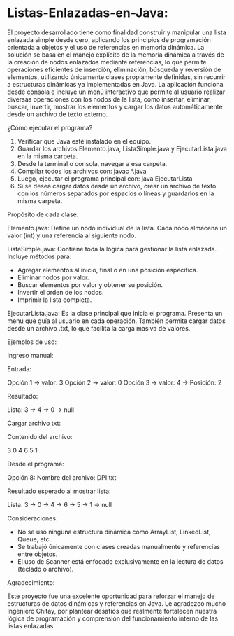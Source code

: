 # Listas-Enlazadas-en-Java:

El proyecto desarrollado tiene como finalidad construir y manipular una lista enlazada simple desde cero, aplicando los principios de programación orientada a objetos y el uso de referencias en memoria dinámica. La solución se basa en el manejo explícito de la memoria dinámica a través de la creación de nodos enlazados mediante referencias, lo que permite operaciones eficientes de inserción, eliminación, búsqueda y reversión de elementos, utilizando únicamente clases propiamente definidas, sin recurrir a estructuras dinámicas ya implementadas en Java. La aplicación funciona desde consola e incluye un menú interactivo que permite al usuario realizar diversas operaciones con los nodos de la lista, como insertar, eliminar, buscar, invertir, mostrar los elementos y cargar los datos automáticamente desde un archivo de texto externo.

¿Cómo ejecutar el programa? 

1. Verificar que Java esté instalado en el equipo.
2. Guardar los archivos Elemento.java, ListaSimple.java y EjecutarLista.java en la misma carpeta.
3. Desde la terminal o consola, navegar a esa carpeta.
4. Compilar todos los archivos con: javac *.java
5. Luego, ejecutar el programa principal con: java EjecutarLista
6. Si se desea cargar datos desde un archivo, crear un archivo de texto con los números separados por espacios o líneas y guardarlos en la misma carpeta.

Propósito de cada clase:

Elemento.java:
Define un nodo individual de la lista. Cada nodo almacena un valor (int) y una referencia al siguiente nodo.

ListaSimple.java: 
Contiene toda la lógica para gestionar la lista enlazada. Incluye métodos para:
- Agregar elementos al inicio, final o en una posición específica.
- Eliminar nodos por valor.
- Buscar elementos por valor y obtener su posición.
- Invertir el orden de los nodos.
- Imprimir la lista completa.

EjecutarLista.java:
Es la clase principal que inicia el programa. Presenta un menú que guía al usuario en cada operación. También permite cargar datos desde un archivo .txt, lo que facilita la carga masiva de valores.

Ejemplos de uso:

Ingreso manual:

Entrada:

Opción 1 → valor: 3
Opción 2 → valor: 0
Opción 3 → valor: 4 → Posición: 2

Resultado:

Lista: 3 -> 4 -> 0 -> null

Cargar archivo txt:

Contenido del archivo:

3 0 4 6 5 1 

Desde el programa:

Opción 8:
Nombre del archivo: DPI.txt 

Resultado esperado al mostrar lista:

Lista: 3 -> 0 -> 4 -> 6 -> 5 -> 1 -> null

Consideraciones:

- No se usó ninguna estructura dinámica como ArrayList, LinkedList, Queue, etc.
- Se trabajó únicamente con clases creadas manualmente y referencias entre objetos.
- El uso de Scanner está enfocado exclusivamente en la lectura de datos (teclado o archivo).

Agradecimiento:

Este proyecto fue una excelente oportunidad para reforzar el manejo de estructuras de datos dinámicas y referencias en Java. Le agradezco mucho Ingeniero Chitay, por plantear desafíos que realmente fortalecen nuestra lógica de programación y comprensión del funcionamiento interno de las listas enlazadas. 

